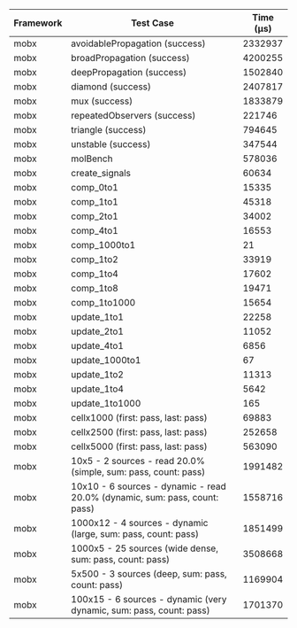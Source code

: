| Framework | Test Case | Time (μs) |
| --- | --- | --- |
| mobx | avoidablePropagation (success) | 2332937 |
| mobx | broadPropagation (success) | 4200255 |
| mobx | deepPropagation (success) | 1502840 |
| mobx | diamond (success) | 2407817 |
| mobx | mux (success) | 1833879 |
| mobx | repeatedObservers (success) | 221746 |
| mobx | triangle (success) | 794645 |
| mobx | unstable (success) | 347544 |
| mobx | molBench | 578036 |
| mobx | create_signals | 60634 |
| mobx | comp_0to1 | 15335 |
| mobx | comp_1to1 | 45318 |
| mobx | comp_2to1 | 34002 |
| mobx | comp_4to1 | 16553 |
| mobx | comp_1000to1 | 21 |
| mobx | comp_1to2 | 33919 |
| mobx | comp_1to4 | 17602 |
| mobx | comp_1to8 | 19471 |
| mobx | comp_1to1000 | 15654 |
| mobx | update_1to1 | 22258 |
| mobx | update_2to1 | 11052 |
| mobx | update_4to1 | 6856 |
| mobx | update_1000to1 | 67 |
| mobx | update_1to2 | 11313 |
| mobx | update_1to4 | 5642 |
| mobx | update_1to1000 | 165 |
| mobx | cellx1000 (first: pass, last: pass) | 69883 |
| mobx | cellx2500 (first: pass, last: pass) | 252658 |
| mobx | cellx5000 (first: pass, last: pass) | 563090 |
| mobx | 10x5 - 2 sources - read 20.0% (simple, sum: pass, count: pass) | 1991482 |
| mobx | 10x10 - 6 sources - dynamic - read 20.0% (dynamic, sum: pass, count: pass) | 1558716 |
| mobx | 1000x12 - 4 sources - dynamic (large, sum: pass, count: pass) | 1851499 |
| mobx | 1000x5 - 25 sources (wide dense, sum: pass, count: pass) | 3508668 |
| mobx | 5x500 - 3 sources (deep, sum: pass, count: pass) | 1169904 |
| mobx | 100x15 - 6 sources - dynamic (very dynamic, sum: pass, count: pass) | 1701370 |
